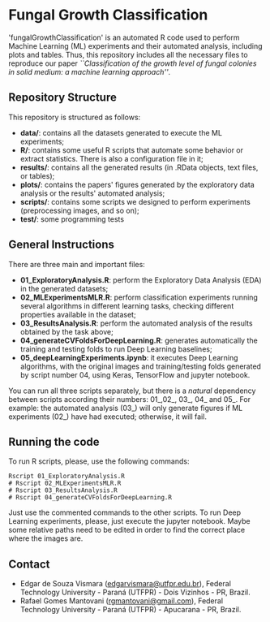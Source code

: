 # Fungal Growth Classification

'fungalGrowthClassification' is an automated R code used to perform Machine Learning (ML) experiments and their automated analysis, including plots and tables. Thus, this repository includes all the necessary files to reproduce our paper *``Classification of the growth level of fungal colonies in solid medium: a machine learning approach''*.

## Repository Structure

This repository is structured as follows:
- **data/**: contains all the datasets generated to execute the ML experiments;
- **R/**: contains some useful R scripts that automate some behavior or extract statistics. There is also a configuration file in it;
- **results/**: contains all the generated results (in .RData objects, text files, or tables);
- **plots/**: contains the papers' figures generated by the exploratory data analysis or the results' automated analysis;
- **scripts/**: contains some scripts we designed to perform experiments (preprocessing images, and so on);
- **test/**: some programming tests

## General Instructions

There are three main and important files:

- **01_ExploratoryAnalysis.R**: perform the Exploratory Data Analysis (EDA) in the generated datasets;
- **02_MLExperimentsMLR.R**: perform classification experiments running several algorithms in different learning tasks, checking different properties available in the dataset;
- **03_ResultsAnalysis.R**: perform the automated analysis of the results obtained by the task above;
- **04_generateCVFoldsForDeepLearning.R**: generates automatically the training and testing folds to run Deep Learning baselines;
- **05_deepLearningExperiments.ipynb**: it executes Deep Learning algorithms, with the original images and training/testing folds generated by script number 04, using Keras, TensorFlow and jupyter notebook.

You can run all three scripts separately, but there is a *natural* dependency between scripts according their numbers: 01_,02_, 03_, 04_ and 05_. For example: the automated analysis (03_) will only generate figures if ML experiments (02_) have had executed; otherwise, it will fail.

## Running the code

To run R scripts, please, use the following commands:

```
Rscript 01_ExploratoryAnalysis.R
# Rscript 02_MLExperimentsMLR.R
# Rscript 03_ResultsAnalysis.R
# Rscript 04_generateCVFoldsForDeepLearning.R
```

Just use the commented commands to the other scripts.
To run Deep Learning experiments, please, just execute the jupyter notebook. Maybe some relative paths need to be edited in order to find the correct place where the images are. 

## Contact

- Edgar de Souza Vismara (edgarvismara@utfpr.edu.br), Federal Technology University - Paraná (UTFPR) - Dois Vizinhos - PR, Brazil.
- Rafael Gomes Mantovani (rgmantovani@gmail.com), Federal Technology University - Paraná (UTFPR) - Apucarana - PR, Brazil.
